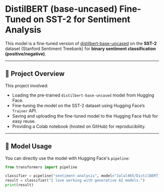 # DistilBERT (base-uncased) Fine-Tuned on SST-2 for Sentiment Analysis

This model is a fine-tuned version of [distilbert-base-uncased](https://huggingface.co/distilbert-base-uncased) on the **SST-2** dataset (Stanford Sentiment Treebank) for **binary sentiment classification (positive/negative)**.

---

## 🚀 Project Overview

This project involved:
- Loading the pre-trained `distilbert-base-uncased` model from Hugging Face.
- Fine-tuning the model on the SST-2 dataset using Hugging Face’s `Trainer` API.
- Saving and uploading the fine-tuned model to the Hugging Face Hub for easy reuse.
- Providing a Colab notebook (hosted on GitHub) for reproducibility.

---

## 🤖 Model Usage

You can directly use the model with Hugging Face's `pipeline`:

```python
from transformers import pipeline

classifier = pipeline("sentiment-analysis", model="Jalal465/DistilBERT_base_uncased_finetuned_sst2_Jalal")
result = classifier("I love working with generative AI models.")
print(result)
